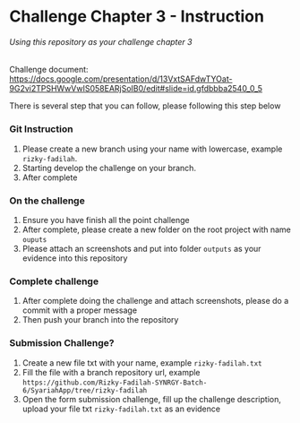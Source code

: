 # Challenge Chapter 3 - Instruction
###### Using this repository as your challenge chapter 3
Challenge document: https://docs.google.com/presentation/d/13VxtSAFdwTYOat-9G2vi2TPSHWwVwIS058EARjSoIB0/edit#slide=id.gfdbbba2540_0_5

There is several step that you can follow, please following this step below
### Git Instruction
1. Please create a new branch using your name with lowercase, example `rizky-fadilah`.
2. Starting develop the challenge on your branch.
3. After complete
### On the challenge
1. Ensure you have finish all the point challenge
2. After complete, please create a new folder on the root project with name `ouputs`
3. Please attach an screenshots and put into folder `outputs` as your evidence into this repository
### Complete challenge
1. After complete doing the challenge and attach screenshots, please do a commit with a proper message
2. Then push your branch into the repository
### Submission Challenge?
1. Create a new file txt with your name, example `rizky-fadilah.txt`
2. Fill the file with a branch repository url, example `https://github.com/Rizky-Fadilah-SYNRGY-Batch-6/SyariahApp/tree/rizky-fadilah`
3. Open the form submission challenge, fill up the challenge description, upload your file txt `rizky-fadilah.txt` as an evidence